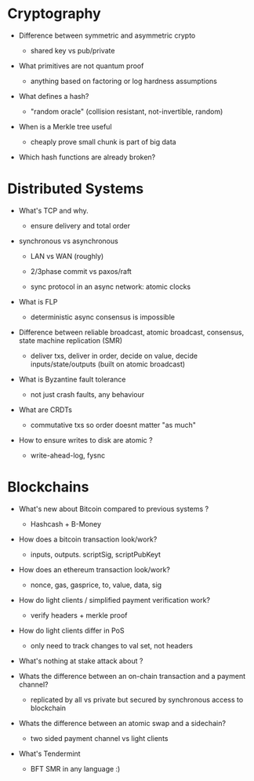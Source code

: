 # Cryptography

- Difference between symmetric and asymmetric crypto

	- shared key vs pub/private

- What primitives are not quantum proof

	- anything based on factoring or log hardness assumptions

- What defines a hash?

	- "random oracle" (collision resistant, not-invertible, random)

- When is a Merkle tree useful

	- cheaply prove small chunk is part of big data

- Which hash functions are already broken?


# Distributed Systems

- What's TCP and why.

	- ensure delivery and total order

- synchronous vs asynchronous 

	- LAN vs WAN (roughly)

	- 2/3phase commit vs paxos/raft

	- sync protocol in an async network: atomic clocks

- What is FLP

	- deterministic async consensus is impossible

- Difference between reliable broadcast, atomic broadcast, consensus, state machine replication (SMR)

	- deliver txs, deliver in order, decide on value, decide inputs/state/outputs (built on atomic broadcast)

- What is Byzantine fault tolerance

	- not just crash faults, any behaviour

- What are CRDTs

	- commutative txs so order doesnt matter "as much"

- How to ensure writes to disk are atomic ? 

	- write-ahead-log, fysnc

# Blockchains

- What's new about Bitcoin compared to previous systems ? 

	- Hashcash + B-Money

- How does a bitcoin transaction look/work?

	- inputs, outputs. scriptSig, scriptPubKeyt

- How does an ethereum transaction look/work?

	- nonce, gas, gasprice, to, value, data, sig

- How do light clients / simplified payment verification work?

	- verify headers + merkle proof

- How do light clients differ in PoS

	- only need to track changes to val set, not headers

- What's nothing at stake attack about ? 

- Whats the difference between an on-chain transaction and a payment channel?

	- replicated by all vs private but secured by synchronous access to blockchain

- Whats the difference between an atomic swap and a sidechain?

	- two sided payment channel vs light clients

- What's Tendermint

	- BFT SMR in any language :)


